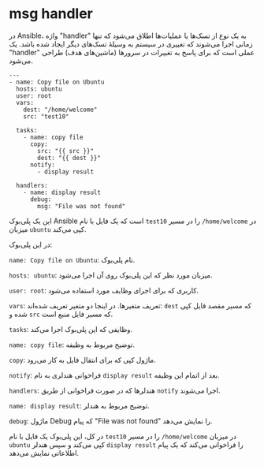 # msg handler

در Ansible، واژه "handler" به یک نوع از تسک‌ها یا عملیات‌ها اطلاق می‌شود که تنها زمانی اجرا می‌شوند که تغییری در سیستم به وسیلهٔ تسک‌های دیگر ایجاد شده باشد. یک "handler" عملی است که برای پاسخ به تغییرات در سرورها (ماشین‌های هدف) طراحی می‌شود.

```
---
- name: Copy file on Ubuntu
  hosts: ubuntu
  user: root
  vars:
    dest: "/home/welcome"
    src: "test10"

  tasks:
    - name: copy file
      copy:
        src: "{{ src }}"
        dest: "{{ dest }}"
      notify:
        - display result

  handlers:
    - name: display result
      debug:
        msg: "File was not found"
```
این یک پلی‌بوک Ansible است که یک فایل با نام `test10` را در مسیر `/home/welcome` در میزبان `ubuntu` کپی می‌کند.

در این پلی‌بوک:

`name: Copy file on Ubuntu`: نام پلی‌بوک.

`hosts: ubuntu`: میزبان مورد نظر که این پلی‌بوک روی آن اجرا می‌شود.

`user: root`: کاربری که برای اجرای وظایف مورد استفاده می‌شود.

`vars`: تعریف متغیرها. در اینجا دو متغیر تعریف شده‌اند: `dest` که مسیر مقصد فایل کپی شده و `src` که مسیر فایل منبع است.

`tasks`: وظایفی که این پلی‌بوک اجرا می‌کند.

`name: copy file`: توضیح مربوط به وظیفه.

`copy`: ماژول کپی که برای انتقال فایل به کار می‌رود.

`notify`: فراخوانی هندلری به نام `display result` بعد از اتمام این وظیفه.

`handlers`: هندلرها که در صورت فراخوانی از طریق `notify` اجرا می‌شوند.

`name: display result`: توضیح مربوط به هندلر.

`debug`: ماژول Debug که پیام "File was not found" را نمایش می‌دهد.


در کل، این پلی‌بوک یک فایل با نام `test10` را در مسیر `/home/welcome` در میزبان `ubuntu` کپی می‌کند و سپس هندلر `display result` را فراخوانی می‌کند که یک پیام اطلاعاتی نمایش می‌دهد.
